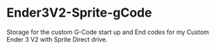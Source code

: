 # Ender3V2-Sprite-gCode
Storage for the custom G-Code start up and End codes for my Custom Ender 3 V2 with Sprite Direct drive.
